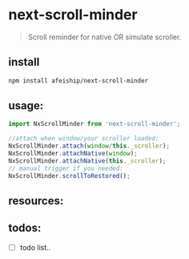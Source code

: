 # next-scroll-minder
> Scroll reminder for native OR simulate scroller.


## install
```bash
npm install afeiship/next-scroll-minder
```

## usage:
```js
import NxScrollMinder from 'next-scroll-minder';

//attach when window/your scroller loaded:
NxScrollMinder.attach(window/this._scroller);
NxScrollMinder.attachNative(window);
NxScrollMinder.attachNative(this._scroller);
// manual trigger if you needed:
NxScrollMinder.scrollToRestored();
```


## resources:

## todos:
- [ ] todo list..
